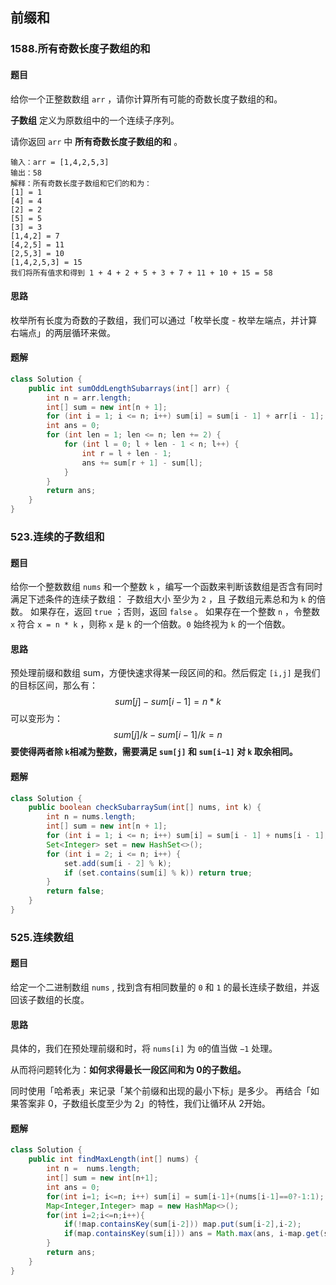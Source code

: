 ## 前缀和
### 1588.所有奇数长度子数组的和
#### 题目
给你一个正整数数组 `arr` ，请你计算所有可能的奇数长度子数组的和。

**子数组** 定义为原数组中的一个连续子序列。

请你返回 `arr` 中 **所有奇数长度子数组的和** 。
```
输入：arr = [1,4,2,5,3]
输出：58
解释：所有奇数长度子数组和它们的和为：
[1] = 1
[4] = 4
[2] = 2
[5] = 5
[3] = 3
[1,4,2] = 7
[4,2,5] = 11
[2,5,3] = 10
[1,4,2,5,3] = 15
我们将所有值求和得到 1 + 4 + 2 + 5 + 3 + 7 + 11 + 10 + 15 = 58
```
#### 思路
枚举所有长度为奇数的子数组，我们可以通过「枚举长度 - 枚举左端点，并计算右端点」的两层循环来做。
#### 题解
```java
class Solution {
    public int sumOddLengthSubarrays(int[] arr) {
        int n = arr.length;
        int[] sum = new int[n + 1];
        for (int i = 1; i <= n; i++) sum[i] = sum[i - 1] + arr[i - 1];
        int ans = 0;
        for (int len = 1; len <= n; len += 2) {
            for (int l = 0; l + len - 1 < n; l++) {
                int r = l + len - 1;
                ans += sum[r + 1] - sum[l];
            }
        }
        return ans;
    }
}
```

### 523.连续的子数组和
#### 题目
给你一个整数数组 `nums` 和一个整数 `k` ，编写一个函数来判断该数组是否含有同时满足下述条件的连续子数组：
子数组大小 至少为 `2` ，且
子数组元素总和为 `k` 的倍数。
如果存在，返回 `true` ；否则，返回 `false` 。
如果存在一个整数 `n` ，令整数 `x` 符合 `x = n * k` ，则称 `x` 是 `k` 的一个倍数。`0` 始终视为 `k` 的一个倍数。
#### 思路
预处理前缀和数组 sum，方便快速求得某一段区间的和。然后假定 `[i,j]` 是我们的目标区间，那么有：
$$sum[j]-sum[i-1] = n*k$$
可以变形为：
$$sum[j]/k-sum[i-1]/k = n$$
**要使得两者除 `k`相减为整数，需要满足 `sum[j]` 和 `sum[i−1]` 对 `k` 取余相同。**
#### 题解
```java
class Solution {
    public boolean checkSubarraySum(int[] nums, int k) {
        int n = nums.length;
        int[] sum = new int[n + 1];
        for (int i = 1; i <= n; i++) sum[i] = sum[i - 1] + nums[i - 1];
        Set<Integer> set = new HashSet<>();
        for (int i = 2; i <= n; i++) {
            set.add(sum[i - 2] % k);
            if (set.contains(sum[i] % k)) return true;
        }
        return false;
    }
}
```

### 525.连续数组
#### 题目
给定一个二进制数组 `nums` , 找到含有相同数量的 `0` 和 `1` 的最长连续子数组，并返回该子数组的长度。
#### 思路
具体的，我们在预处理前缀和时，将 `nums[i]` 为 `0`的值当做 `−1` 处理。

从而将问题转化为：**如何求得最长一段区间和为 0的子数组。**

同时使用「哈希表」来记录「某个前缀和出现的最小下标」是多少。
再结合「如果答案非 0，子数组长度至少为 2」的特性，我们让循环从 2开始。
#### 题解
```java
class Solution {
    public int findMaxLength(int[] nums) {
        int n =  nums.length;
        int[] sum = new int[n+1];
        int ans = 0;
        for(int i=1; i<=n; i++) sum[i] = sum[i-1]+(nums[i-1]==0?-1:1);
        Map<Integer,Integer> map = new HashMap<>();
        for(int i=2;i<=n;i++){
            if(!map.containsKey(sum[i-2])) map.put(sum[i-2],i-2);
            if(map.containsKey(sum[i])) ans = Math.max(ans, i-map.get(sum[i]));
        }
        return ans;
    }
}
```